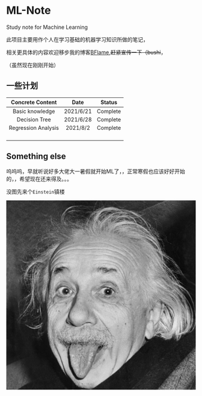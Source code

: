 # ML-Note
Study note for Machine Learning 

此项目主要用作个人在学习基础的机器学习知识所做的笔记，

相关更具体的内容欢迎移步我的博客[BFlame](https://bflameswift.github.io/),~~赶紧宣传一下（bushi~~，

（虽然现在刚刚开始）







## 一些计划



|  Concrete Content   |   Date    |  Status  |
| :-----------------: | :-------: | :------: |
|   Basic knowledge   | 2021/6/21 | Complete |
|    Decision Tree    | 2021/6/28 | Complete |
| Regression Analysis | 2021/8/2  | Complete |
|                     |           |          |
|                     |           |          |
|                     |           |          |
|                     |           |          |





## Something else

呜呜呜，早就听说好多大佬大一暑假就开始ML了，，正常寒假也应该好好开始的，，希望现在还来得及。。。

没图先来个`Einstein`镇楼

![Einstein](https://github.com/BFlameSwift/img/blob/main/20210619204013.jpg)

